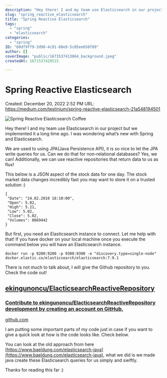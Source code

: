 ```yaml
---
description: "Hey there! I and my team use Elasticsearch in our project but we implemented it a long time ago. I was wondering what’s new with Spring and Elasticsearch."
slug: "spring_reactive_elasticsearch"
title: "Spring Reactive Elasticsearch"
tags:
  - "spring"
  - "elasticsearch"
categories:
  - "spring"
ID: "60df9ff9-3d90-4c91-88e9-5c05ee658f89"
author: []
coverImage: "public/1671537413864_background.jpeg"
createdAt: 1671537420515

---
```

# Spring Reactive Elasticsearch

Created: December 20, 2022 2:52 PM
URL: https://medium.com/testinium/spring-reactive-elasticsearch-21a548194501

![Spring Reactive Elasticsearch Coffee](https://s3.eu-central-1.amazonaws.com/1ek.in.images/background.jpeg)

Hey there! I and my team use Elasticsearch in our project but we implemented it a long time ago. I was wondering what’s new with Spring and Elasticsearch.

We are used to using JPA(Java Persistence API), it is so nice to let the JPA write queries for us. Can we do that for non-relational databases? Yes, we can! Additionally, we can use reactive repositories that return data to us as flux!

This below is a JSON aspect of the stock data for one day. The stock market data changes incredibly fast you may want to store it on a trusted solution :)

```
{
 "Date": "24.02.2010 18:10:00",
 "Open": 5.02,
 "High": 5.21,
 "Low": 5.02,
 "Close": 5.02,
 "Volumes": 8869442
}
```

But first, you need an Elasticsearch instance to connect. Let me help with that! If you have docker on your local machine once you execute the command below you will have an Elasticsearch instance.

```
docker run -p 9200:9200 -p 9300:9300 -e "discovery.type=single-node" docker.elastic.co/elasticsearch/elasticsearch:7.9.1
```

There is not much to talk about, I will give the Github repository to you. Check the code out!

## [ekingunoncu/ElacticsearchReactiveRepository](https://github.com/ekingunoncu/ElacticsearchReactiveRepository)

### [Contribute to ekingunoncu/ElacticsearchReactiveRepository development by creating an account on GitHub.](https://github.com/ekingunoncu/ElacticsearchReactiveRepository)

[github.com](https://github.com/ekingunoncu/ElacticsearchReactiveRepository)

I am putting some important parts of my code just in case if you want to give a quick look at how is the code looks like. Check below.

You can look at the old approach from here [https://www.baeldung.com/elasticsearch-java](https://www.baeldung.com/elasticsearch-java), what we did is we made java create these Elasticsearch queries for us simply and swiftly.

Thanks for reading this far :)